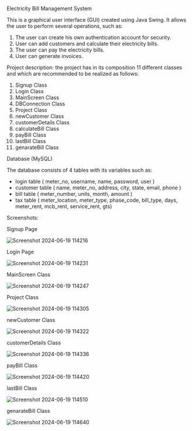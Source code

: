 Electricity Bill Management System

This is a graphical user interface (GUI) created using Java Swing. It allows the user to perform several operations, such as:

1. The user can create his own authentication account for security. 
2. User can add customers and calculate their electricity bills. 
3. The user can pay the electricity bills.
4. User can generate invoices.

Project description: the project has in its composition 11 different classes and which are recommended to be realized as follows: 

1.	Signup Class
2.	Login Class
3.	MainScreen Class
4.	DBConnection Class
5.	Project Class
6.	newCustomer Class
7.	customerDetails Class
8.	calculateBill Class
9.	payBill Class
10.	lastBill Class
11.	genarateBill Class



Database (MySQL)

The database consists of 4 tables with its variables such as: 

-  login table ( meter_no, username, name, password, user )
-  customer table ( name, meter_no, address, city, state, email, phone )
- bill table ( meter_number, units, month, amount )
- tax table ( meter_location, meter_type, phase_code, bill_type, days, meter_rent, mcb_rent, service_rent, gts)

Screenshots:

Signup Page

 ![Screenshot 2024-06-19 114216](https://github.com/SebastianM88/Electricity-Bill-Management-System/assets/162304856/8b31b197-574e-416a-a441-f50b3a9e918f)


Login Page

![Screenshot 2024-06-19 114231](https://github.com/SebastianM88/Electricity-Bill-Management-System/assets/162304856/da1cbb0a-fd98-467e-bbfb-f1f42fcee454)

 MainScreen Class

![Screenshot 2024-06-19 114247](https://github.com/SebastianM88/Electricity-Bill-Management-System/assets/162304856/2a6b787a-3f83-4266-bafa-039011a4ac35)

 Project Class

 ![Screenshot 2024-06-19 114305](https://github.com/SebastianM88/Electricity-Bill-Management-System/assets/162304856/f992bd13-691e-4148-a6de-3ca14ea474ee)

newCustomer Class
 
![Screenshot 2024-06-19 114322](https://github.com/SebastianM88/Electricity-Bill-Management-System/assets/162304856/dbf63889-f969-4b3f-b918-0f4bc242757c)

customerDetails Class

 ![Screenshot 2024-06-19 114336](https://github.com/SebastianM88/Electricity-Bill-Management-System/assets/162304856/9998bef0-f1e9-4dc8-996b-db738c7a4a65)

payBill Class

![Screenshot 2024-06-19 114420](https://github.com/SebastianM88/Electricity-Bill-Management-System/assets/162304856/4daf22ab-cd73-430f-ac68-5d49f8a129b3)
 
lastBill Class

![Screenshot 2024-06-19 114510](https://github.com/SebastianM88/Electricity-Bill-Management-System/assets/162304856/c4216a14-362f-4851-bda3-4f413bdb0193)

genarateBill Class

 ![Screenshot 2024-06-19 114640](https://github.com/SebastianM88/Electricity-Bill-Management-System/assets/162304856/8280150d-6f2d-4112-86fb-c81601144df2)


